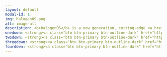 ```yaml
---
layout: default
modal-id: 1
img: halogenOS.png
alt: image-alt
description: <b>halogenOS</b> is a new generation, cutting-edge <a href="https://en.wikipedia.org/wiki/Android_(operating_system)" >Android</a> ROM based on <a href="https://www.codeaurora.org/">Code Aurora Forum's releases</a>. Started back in April 2016 by me and a few friends as an argument towards heavily bloated and complicated ROMs, this ROM has spread to numerous android devices becoming quite popular. We focus largely on battery enhancement and performance. The feature set of halogenOS is quite basic as we did not want to bloat this ROM as the others keeping it simple and sweet.
onedown: <strong><a class="btn btn-primary btn-outline-dark" href="https://github.com/halogenOS/"><i class="fa fa-github"></i>   Github</a></strong>
twodown: <strong><a class="btn btn-primary btn-outline-dark" href="https://halogenos.org"><i class="fa fa-globe"></i>   Website</a></strong>
threedown: <strong><a class="btn btn-primary btn-outline-dark" href="https://telegram.me/halogenOS/"><i class="fa fa-paper-plane"></i>  Telegram</a></strong>
fourdown: <strong><a class="btn btn-primary btn-outline-dark" href="https://gitlab/halogenOS/"><i class="fa fa-gitlab"></i>  Gitlab</a></strong>
---
```

